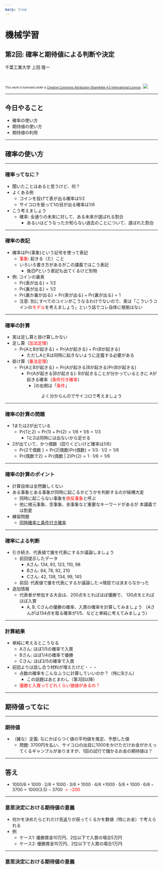 ```yaml
---
marp: true
---
```


<!-- footer: "機械学習（と統計）第2回" -->

# 機械学習

## 第2回: 確率と期待値による判断や決定

千葉工業大学 上田 隆一

<br />

<span style="font-size:70%">This work is licensed under a </span>[<span style="font-size:70%">Creative Commons Attribution-ShareAlike 4.0 International License</span>](https://creativecommons.org/licenses/by-sa/4.0/).
![](https://i.creativecommons.org/l/by-sa/4.0/88x31.png)

---

<!-- paginate: true -->

## 今日やること

- 確率の使い方
- 期待値の使い方
- 期待値の利用


---

## 確率の使い方

---

### 確率ってなに？

- 聞いたことはあると思うけど、何？
- よくある例
    - コインを投げて表が出る確率は1/2
    - サイコロを振って1の目が出る確率は1/6
- こう考えましょう
    - 確率: 全通りの未来に対して、ある未来が選ばれる割合
        - あるいはどうなったか知らない過去のことについて、選ばれた割合


---

### 確率の表記

- 確率は$\text{Pr}\{$事象$\}$という記号を使って表記
    - <span style="color:red">事象</span>: 起きる（た）こと
    - いろいろ書き方があるがこの講義ではこう表記
        - 後日$P$という表記も出てくるけど別物
- 例: コインの裏表
    - $\text{Pr}\{$表が出る$\} = 1/2$
    - $\text{Pr}\{$裏が出る$\} = 1/2$
    - $\text{Pr}\{$裏か裏が出る$\} = \text{Pr}\{$表が出る$\} +\text{Pr}\{$裏が出る$\} = 1$
    - 注意: 別にすべてのコインがこうなるわけでないので、実は「こういうコインの<span style="color:red">モデル</span>を考えましょう」という話でコレ自体に根拠はない


---

### 確率の計算

- 実は足し算と掛け算しかない
- 足し算（<span style="color:red">加法定理</span>）
    - $\text{Pr}\{$AとBが起きる$\} = \text{Pr}\{$Aが起きる$\} +\text{Pr}\{$Bが起きる$\}$
        - ただしAとBは同時に起きないように定義する必要がある
- 掛け算（<span style="color:red">乗法定理</span>）
    - $\text{Pr}\{$AとBが起きる$\} = \text{Pr}\{$Aが起きる|Bが起きる$\}\text{Pr}\{$Bが起きる$\}$
        - $\text{Pr}\{$Aが起きる|Bが起きる$\}$: Bが起きることが分かっているときに
        Aが起きる確率（<span style="color:red">条件付き確率</span>）
            - $|$の右側は「<span style="color:red">条件</span>」


<center>よく分からんのでサイコロで考えましょう</center>

---

### 確率の計算の問題

- 1または2が出ている
    - $\text{Pr}\{1$と$2\} = \text{Pr}\{1\} + \text{Pr}\{2\} = 1/6 + 1/6 = 1/3$
        - 1と2は同時には出ないから足せる
- 2が出ていて、かつ偶数（回りくどいけど確率は1/6）
    - $\text{Pr}\{2$で偶数 $\}=\text{Pr}\{2|$偶数$\}\text{Pr}\{$偶数$\} = 1/3 \cdot 1/2 = 1/6$
    - $\text{Pr}\{$偶数で$2\} = \text{Pr}\{$偶数 $|$ $2\}\text{Pr}\{2\} = 1\cdot 1/6 = 1/6$


---

### 確率の計算のポイント

- 計算自体は全然難しくない
- ある事象とある事象が同時に起こるかどうかを判断するのが結構大変
    - 同時に起こらない事象を<span style="color:red">排反事象</span>と呼ぶ
    - 他に根元事象、空事象、余事象など重要なキーワードがあるが
    本講義では割愛
- 練習問題
    - [同時確率と条件付き確率](https://b.ueda.tech/?page=robot_and_stats_questions#同時確率と条件付き確率)

---

### 確率による判断

- 引き続き、代表値で誰を代表にするか議論しましょう
    - 前回提示したデータ
        - Aさん: 134, 93, 123, 110, 98
        - Bさん: 84, 78, 92, 210
        - Cさん: 42, 138, 134, 99, 145
    - 前回: 代表値で誰を代表にするか議論した$\rightarrow$理屈では決まらなかった
- 追加情報
    - 代表者が参加する大会は、200点をとればほぼ優勝で、
    130点をとればほぼ入賞
        - A, B, Cさんの優勝の確率、入賞の確率を計算してみましょう
        （Aさんがは134点を取る確率が1/5、などと単純に考えてみましょう）

---

### 計算結果

- 単純に考えるとこうなる
    - Aさん: ほぼ1/5の確率で入賞
    - Bさん: ほぼ1/4の確率で優勝
    - Cさん: ほぼ3/5の確率で入賞
- 前回よりは話し合う材料が増えたけど・・・
    - 点数の確率をこんなふうに計算していいのか？（特にBさん）
        - この話題はあとまわし（第3回以降）
    - <span style="color:red">優勝と入賞ってどれくらい価値があるの？</span>

---

## 期待値ってなに

---

### 期待値

- （雑な）定義: なにかばらつく値の平均値を推定、予想した値
    - 問題: 3700円を払い、サイコロの出目に1000をかけただけお金がかえってくるギャンブルがありますが、1回の試行で儲かるお金の期待値は？

---

## 答え

- $1000/6 + 1000\cdot 2/6 + 1000\cdot 3/6 + 1000\cdot 4/6$
$+ 1000 \cdot 5/6 + 1000 \cdot 6/6 - 3700 = 1000(3.5) - 3700$ <span style="color:red">$= -200$</span>


---

### 意思決定における期待値の意義

- 何かを決めたらどれだけ見返りが戻ってくるかを数値（特にお金）で考えられる
- 例
    - ケース1: 優勝賞金10万円、2位以下で入賞の場合5万円
    - ケース2: 優勝賞金10万円、2位以下で入賞の場合1万円
  
---

### 意思決定における期待値の意義

